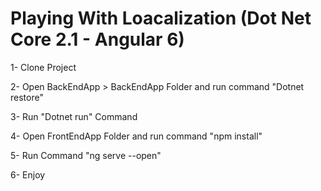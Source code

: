 # Playing With Loacalization (Dot Net Core 2.1 - Angular 6)

1- Clone Project

2- Open BackEndApp > BackEndApp Folder and run command
  "Dotnet restore"

3- Run "Dotnet run" Command

4- Open FrontEndApp Folder and run command
  "npm install"

5- Run Command "ng serve --open"

6- Enjoy
